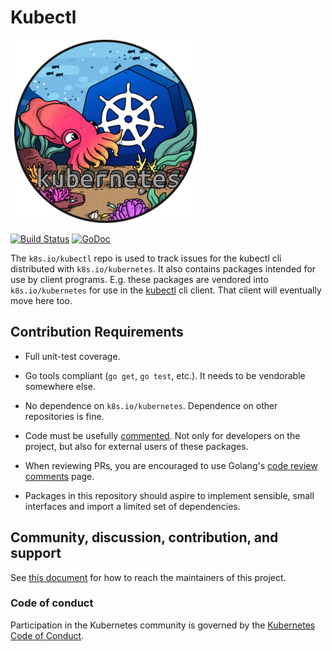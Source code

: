 # Kubectl

![kubectl logo](./images/kubectl-logo-medium.png)

[![Build Status](https://travis-ci.org/kubernetes/kubectl.svg?branch=master)](https://travis-ci.org/kubernetes/kubectl) [![GoDoc](https://godoc.org/k8s.io/kubectl?status.svg)](https://godoc.org/k8s.io/kubectl)

The `k8s.io/kubectl` repo is used to track issues for the kubectl cli distributed
with `k8s.io/kubernetes`. It also contains packages intended for use by client
programs. E.g. these packages are vendored into `k8s.io/kubernetes` for use in
the [kubectl](https://github.com/kubernetes/kubernetes/tree/master/cmd/kubectl)
cli client. That client will eventually move here too.

## Contribution Requirements

- Full unit-test coverage.

- Go tools compliant (`go get`, `go test`, etc.). It needs to be vendorable
  somewhere else.

- No dependence on `k8s.io/kubernetes`. Dependence on other repositories is fine.

- Code must be usefully [commented](https://go.dev/doc/effective_go#commentary).
  Not only for developers on the project, but also for external users of these packages.

- When reviewing PRs, you are encouraged to use Golang's [code review
  comments](https://go.dev/wiki/CodeReviewComments) page.

- Packages in this repository should aspire to implement sensible, small
  interfaces and import a limited set of dependencies.

## Community, discussion, contribution, and support

See [this document](https://github.com/kubernetes/community/tree/master/sig-cli) for how to reach the maintainers of this project.

### Code of conduct

Participation in the Kubernetes community is governed by the [Kubernetes Code of Conduct](code-of-conduct.md).

